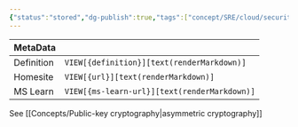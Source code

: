 ```yaml
---
{"status":"stored","dg-publish":true,"tags":["concept/SRE/cloud/security"],"creation_date":"2024-05-06 09:14","definition":"undefined","ms-learn-url":"undefined","url":"undefined","aliases":null,"permalink":"/concepts/cryptography/","dgPassFrontmatter":true}
---
```



| MetaData   |                                              |
| ---------- | -------------------------------------------- |
| Definition | `VIEW[{definition}][text(renderMarkdown)]`   |
| Homesite   | `VIEW[{url}][text(renderMarkdown)]`          |
| MS Learn   | `VIEW[{ms-learn-url}][text(renderMarkdown)]` |

See [[Concepts/Public-key cryptography\|asymmetric cryptography]]
